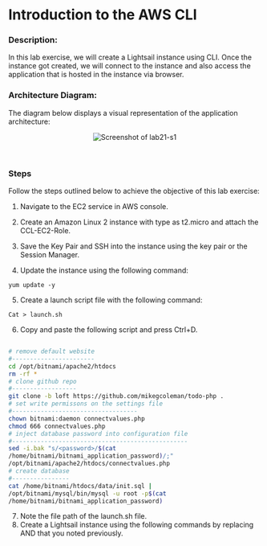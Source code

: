 
# Introduction to the AWS CLI

### Description:

In this lab exercise, we will create a Lightsail instance using CLI. Once the instance got created, we will connect to
the instance and also access the application that is hosted in the instance via browser.

### Architecture Diagram:
The diagram below displays a visual representation of the application architecture:

<p align="center">
  <img src="https://github.com/jatinbunkar/AWS-Clouds/blob/0a22cd068ace1a6760771de0e8b737ca65058fdd/Screenshots/lab21-s1.png" alt="Screenshot of lab21-s1">
</p>

<br>


### Steps
Follow the steps outlined below to achieve the objective of this lab exercise:
1. Navigate to the EC2 service in AWS console.
2. Create an Amazon Linux 2 instance with type as t2.micro and attach the CCL-EC2-Role.
3. Save the Key Pair and SSH into the instance using the key pair or the Session Manager.


4. Update the instance using the following command:

```
yum update -y
```


5. Create a launch script file with the following command:

```
Cat > launch.sh
```

6. Copy and paste the following script and press Ctrl+D.

```bash

# remove default website
#-----------------------
cd /opt/bitnami/apache2/htdocs
rm -rf *
# clone github repo
#------------------
git clone -b loft https://github.com/mikegcoleman/todo-php .
# set write permissons on the settings file
#-----------------------------------
chown bitnami:daemon connectvalues.php
chmod 666 connectvalues.php
# inject database password into configuration file
#-------------------------------------------------
sed -i.bak "s/<password>/$(cat
/home/bitnami/bitnami_application_password)/;"
/opt/bitnami/apache2/htdocs/connectvalues.php
# create database
#----------------
cat /home/bitnami/htdocs/data/init.sql |
/opt/bitnami/mysql/bin/mysql -u root -p$(cat
/home/bitnami/bitnami_application_password)

```
7. Note the file path of the launch.sh file.
8. Create a Lightsail instance using the following commands by replacing <INSTANCE NAME> AND <FILE PATH> that you noted previously.

